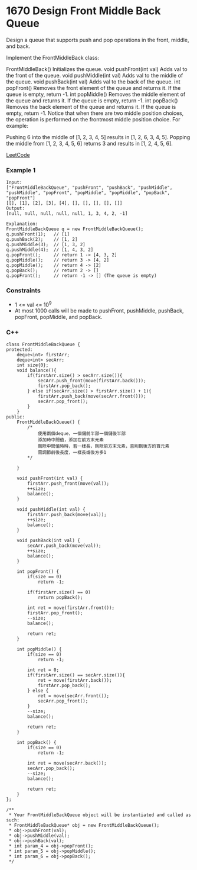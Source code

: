 # 1670 Design Front Middle Back Queue

Design a queue that supports push and pop operations in the front, middle, and back.

Implement the FrontMiddleBack class:

FrontMiddleBack() Initializes the queue.
void pushFront(int val) Adds val to the front of the queue.
void pushMiddle(int val) Adds val to the middle of the queue.
void pushBack(int val) Adds val to the back of the queue.
int popFront() Removes the front element of the queue and returns it. If the queue is empty, return -1.
int popMiddle() Removes the middle element of the queue and returns it. If the queue is empty, return -1.
int popBack() Removes the back element of the queue and returns it. If the queue is empty, return -1.
Notice that when there are two middle position choices, the operation is performed on the frontmost middle position choice. For example:

Pushing 6 into the middle of [1, 2, 3, 4, 5] results in [1, 2, 6, 3, 4, 5].
Popping the middle from [1, 2, 3, 4, 5, 6] returns 3 and results in [1, 2, 4, 5, 6].

 
[LeetCode](https://leetcode.cn/problems/design-front-middle-back-queue/description/)

### Example 1

```
Input:
["FrontMiddleBackQueue", "pushFront", "pushBack", "pushMiddle", "pushMiddle", "popFront", "popMiddle", "popMiddle", "popBack", "popFront"]
[[], [1], [2], [3], [4], [], [], [], [], []]
Output:
[null, null, null, null, null, 1, 3, 4, 2, -1]

Explanation:
FrontMiddleBackQueue q = new FrontMiddleBackQueue();
q.pushFront(1);   // [1]
q.pushBack(2);    // [1, 2]
q.pushMiddle(3);  // [1, 3, 2]
q.pushMiddle(4);  // [1, 4, 3, 2]
q.popFront();     // return 1 -> [4, 3, 2]
q.popMiddle();    // return 3 -> [4, 2]
q.popMiddle();    // return 4 -> [2]
q.popBack();      // return 2 -> []
q.popFront();     // return -1 -> [] (The queue is empty)
```


### Constraints

* 1 <= val <= 10<sup>9</sup>
* At most 1000 calls will be made to pushFront, pushMiddle, pushBack, popFront, popMiddle, and popBack.

### C++ 

```
class FrontMiddleBackQueue {
protected:
    deque<int> firstArr;
    deque<int> secArr;
    int size{0};
    void balance(){
        if(firstArr.size() > secArr.size()){
            secArr.push_front(move(firstArr.back()));
            firstArr.pop_back();
        } else if(secArr.size() > firstArr.size() + 1){
            firstArr.push_back(move(secArr.front()));
            secArr.pop_front();
        }
    }
public:
    FrontMiddleBackQueue() {
        /*
            使用兩個deque，一個儲前半部一個儲後半部
            添加時中間值，添加在前方末元素
            刪除中間值時時，若一樣長，刪除前方末元素，否則刪後方的首元素
            需調節前後長度，一樣長或後方多1
        */
        
    }
    
    void pushFront(int val) {
        firstArr.push_front(move(val));
        ++size;
        balance();
    }
    
    void pushMiddle(int val) {
        firstArr.push_back(move(val));
        ++size;
        balance();        
    }
    
    void pushBack(int val) {
        secArr.push_back(move(val));
        ++size;
        balance();
    }
    
    int popFront() {
        if(size == 0)
            return -1;
        
        if(firstArr.size() == 0)
            return popBack();
                 
        int ret = move(firstArr.front());
        firstArr.pop_front();
        --size;
        balance();

        return ret;
    }
    
    int popMiddle() {
        if(size == 0)
            return -1;

        int ret = 0;
        if(firstArr.size() == secArr.size()){
            ret = move(firstArr.back());
            firstArr.pop_back();
        } else {
            ret = move(secArr.front());
            secArr.pop_front();
        }
        --size;
        balance();
        
        return ret;
    }
    
    int popBack() {
        if(size == 0)
            return -1;
        
        int ret = move(secArr.back());
        secArr.pop_back();
        --size;
        balance();   

        return ret;    
    }
};

/**
 * Your FrontMiddleBackQueue object will be instantiated and called as such:
 * FrontMiddleBackQueue* obj = new FrontMiddleBackQueue();
 * obj->pushFront(val);
 * obj->pushMiddle(val);
 * obj->pushBack(val);
 * int param_4 = obj->popFront();
 * int param_5 = obj->popMiddle();
 * int param_6 = obj->popBack();
 */
```